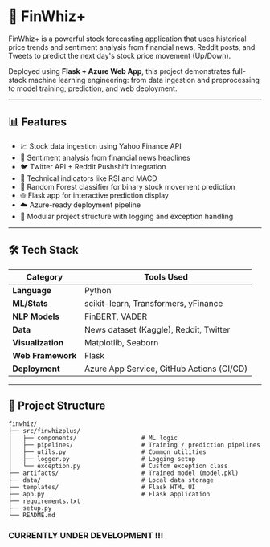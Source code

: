 # 🚀 FinWhiz+

FinWhiz+ is a powerful stock forecasting application that uses historical price trends and sentiment analysis from financial news, Reddit posts, and Tweets to predict the next day's stock price movement (Up/Down).

Deployed using **Flask + Azure Web App**, this project demonstrates full-stack machine learning engineering: from data ingestion and preprocessing to model training, prediction, and web deployment.

---

## 📊 Features

- 📈 Stock data ingestion using Yahoo Finance API
- 📰 Sentiment analysis from financial news headlines
- 🐦 Twitter API + Reddit Pushshift integration
- 🧠 Technical indicators like RSI and MACD
- 🧪 Random Forest classifier for binary stock movement prediction
- 🌐 Flask app for interactive prediction display
- ☁️ Azure-ready deployment pipeline
- 🧰 Modular project structure with logging and exception handling

---

## 🛠 Tech Stack

| Category         | Tools Used                                 |
|------------------|---------------------------------------------|
| **Language**     | Python                                      |
| **ML/Stats**     | scikit-learn, Transformers, yFinance        |
| **NLP Models**   | FinBERT, VADER                              |
| **Data**         | News dataset (Kaggle), Reddit, Twitter      |
| **Visualization**| Matplotlib, Seaborn                         |
| **Web Framework**| Flask                                       |
| **Deployment**   | Azure App Service, GitHub Actions (CI/CD)   |

---

## 📁 Project Structure

```plaintext
finwhiz/
├── src/finwhizplus/
│   ├── components/                  # ML logic
│   ├── pipelines/                   # Training / prediction pipelines
│   ├── utils.py                     # Common utilities
│   ├── logger.py                    # Logging setup
│   └── exception.py                 # Custom exception class
├── artifacts/                       # Trained model (model.pkl)
├── data/                            # Local data storage
├── templates/                       # Flask HTML UI
├── app.py                           # Flask application
├── requirements.txt
├── setup.py
└── README.md
```

### CURRENTLY UNDER DEVELOPMENT !!!